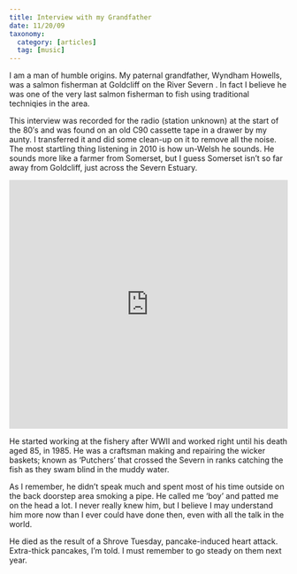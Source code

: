 ```yaml
---
title: Interview with my Grandfather
date: 11/20/09
taxonomy:
  category: [articles]
  tag: [music]	
---
```


I am a man of humble origins. My paternal grandfather, Wyndham Howells, was a salmon fisherman at Goldcliff on the River Severn . In fact I believe he was one of the very last salmon fisherman to fish using traditional techniqies in the area.

This interview was recorded for the radio (station unknown) at the start of the 80′s and was found on an old C90 cassette tape in a drawer by my aunty.  I transferred it and did some clean-up on it to remove all the noise.   The most startling thing listening in 2010 is how un-Welsh he sounds.  He sounds more like a farmer from Somerset, but I guess Somerset isn’t so far away from Goldcliff, just across the Severn Estuary.

<p>
<iframe width="100%" height="450" scrolling="no" frameborder="no" src="https://w.soundcloud.com/player/?url=https%3A//api.soundcloud.com/tracks/244534514&amp;auto_play=false&amp;hide_related=false&amp;show_comments=true&amp;show_user=true&amp;show_reposts=false&amp;visual=true"></iframe>
</p>
 
<!--Left: Carrying a modern aluminium putcher.
Right: The traditional fishing ranks filled with wicker putchers (painting by Derek Howells 2009)-->

He started working at the fishery after WWII and worked right until his death aged 85, in 1985.  He was a craftsman making and repairing the wicker baskets; known as ‘Putchers’ that crossed the Severn in ranks catching the fish as they swam blind in the muddy water.

As I remember, he didn’t speak much and spent most of his time outside on the back doorstep area smoking a pipe. He called me ‘boy’ and patted me on the head a lot. I never really knew him, but I believe I may understand him more now than I ever could have done then, even with all the talk in the world.

He died as the result of a Shrove Tuesday, pancake-induced heart attack.  Extra-thick pancakes, I’m told. I must remember to go steady on them next year.


<!--
Wyndham Howells 
My father painting his father tending to the salmon fisheries.

-->
